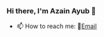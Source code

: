 ### Hi there, I'm Azain Ayub 👋


- 📫 How to reach me: 📧[Email](mailto:azain.ayub2014@gmail.com)

<!--
**azainayub/azainayub** is a ✨ _special_ ✨ repository because its `README.md` (this file) appears on your GitHub profile.

Here are some ideas to get you started:

- 🔭 I’m currently working on ...
- 🌱 I’m currently learning ...
- 👯 I’m looking to collaborate on ...
- 🤔 I’m looking for help with ...
- 💬 Ask me about ...
- 📫 How to reach me: azain.ayub@
- 😄 Pronouns: ...
- ⚡ Fun fact: ...
-->

